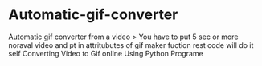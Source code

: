 # Automatic-gif-converter
Automatic gif converter  from a video > You have to put 5 sec or more noraval video and pt in attritubutes of gif maker fuction rest code will do it self
Converting Video to Gif online Using Python Programe 
